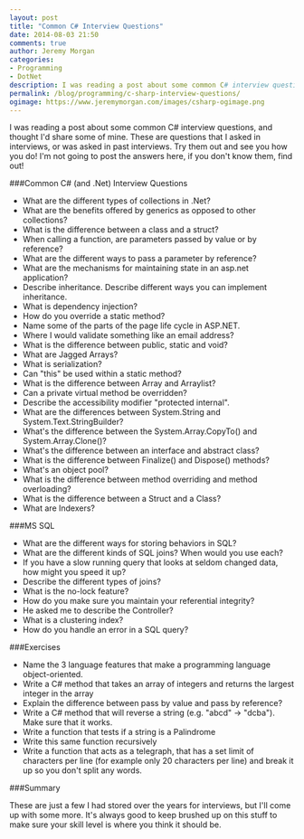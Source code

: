 ```yaml
---
layout: post
title: "Common C# Interview Questions"
date: 2014-08-03 21:50
comments: true
author: Jeremy Morgan
categories: 
- Programming
- DotNet
description: I was reading a post about some common C# interview questions, and thought I'd share some of mine. These are questions that I asked in interviews, or was asked in past interviews. Try them out and see you how you do!
permalink: /blog/programming/c-sharp-interview-questions/
ogimage: https://www.jeremymorgan.com/images/csharp-ogimage.png
---
```

I was reading a post about some common C# interview questions, and thought I'd share some of mine. These are questions that I asked in interviews, or was asked in past interviews. Try them out and see you how you do! I'm not going to post the answers here, if you don't know them, find out! 
<!-- more --> 

###Common C# (and .Net) Interview Questions

- What are the different types of collections in .Net?
- What are the benefits offered by generics as opposed to other collections?
- What is the difference between a class and a struct? 
- When calling a function, are parameters passed by value or by reference?
- What are the different ways to pass a parameter by reference? 
- What are the mechanisms for maintaining state in an asp.net application? 
- Describe inheritance. Describe different ways you can implement inheritance.
- What is dependency injection?
- How do you override a static method?
- Name some of the parts of the page life cycle in ASP.NET.
- Where I would validate something like an email address?
- What is the difference between public, static and void?
- What are Jagged Arrays?
- What is serialization? 
- Can "this" be used within a static method? 
- What is the difference between Array and Arraylist? 
- Can a private virtual method be overridden?
- Describe the accessibility modifier "protected internal".
- What are the differences between System.String and System.Text.StringBuilder?
- What's the difference between the System.Array.CopyTo() and System.Array.Clone()?
- What's the difference between an interface and abstract class?
- What is the difference between Finalize() and Dispose() methods?
- What's an object pool?
- What is the difference between method overriding and method overloading?
- What is the difference between a Struct and a Class?
- What are Indexers?

###MS SQL 

- What are the different ways for storing behaviors in SQL? 
- What are the different kinds of SQL joins? When would you use each?
- If you have a slow running query that looks at seldom changed data, how might you speed it up?
- Describe the different types of joins?
- What is the no-lock feature?
- How do you make sure you maintain your referential integrity?
- He asked me to describe the Controller?
- What is a clustering index?
- How do you handle an error in a SQL query?

###Exercises

- Name the 3 language features that make a programming language object-oriented.
- Write a C# method that takes an array of integers and returns the largest integer in the array
- Explain the difference between pass by value and pass by reference?
- Write a C# method that will reverse a string (e.g. "abcd" -> "dcba"). Make sure that it works.
- Write a function that tests if a string is a Palindrome
- Write this same function recursively
- Write a function that acts as a telegraph, that has a set limit of characters per line (for example only 20 characters per line) and break it up so you don't split any words.

###Summary

These are just a few I had stored over the years for interviews, but I'll come up with some more. It's always good to keep brushed up on this stuff to make sure your skill level is where you think it should be. 


